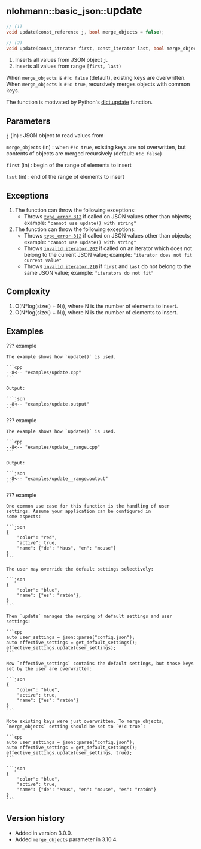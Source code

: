 # <small>nlohmann::basic_json::</small>update

```cpp
// (1)
void update(const_reference j, bool merge_objects = false);

// (2)
void update(const_iterator first, const_iterator last, bool merge_objects = false);
```

1. Inserts all values from JSON object `j`.
2. Inserts all values from range `[first, last)`

When `merge_objects` is `#!c false` (default), existing keys are overwritten. When `merge_objects` is `#!c true`,
recursively merges objects with common keys.

The function is motivated by Python's [dict.update](https://docs.python.org/3.6/library/stdtypes.html#dict.update)
function.

## Parameters

`j` (in)
:   JSON object to read values from

`merge_objects` (in)
:   when `#!c true`, existing keys are not overwritten, but contents of objects are merged recursively (default:
    `#!c false`)

`first` (in)
:   begin of the range of elements to insert

`last` (in)
:   end of the range of elements to insert

## Exceptions

1. The function can throw the following exceptions:
    - Throws [`type_error.312`](../../home/exceptions.md#jsonexceptiontype_error312) if called on JSON values other than
      objects; example: `"cannot use update() with string"`
2. The function can throw the following exceptions:
    - Throws [`type_error.312`](../../home/exceptions.md#jsonexceptiontype_error312) if called on JSON values other than
      objects; example: `"cannot use update() with string"`
    - Throws [`invalid_iterator.202`](../../home/exceptions.md#jsonexceptioninvalid_iterator202) if called on an
      iterator which does not belong to the current JSON value; example: `"iterator does not fit current value"`
    - Throws [`invalid_iterator.210`](../../home/exceptions.md#jsonexceptioninvalid_iterator210) if `first` and `last`
      do not belong to the same JSON value; example: `"iterators do not fit"`

## Complexity

1. O(N*log(size() + N)), where N is the number of elements to insert.
2. O(N*log(size() + N)), where N is the number of elements to insert.

## Examples

??? example

    The example shows how `update()` is used.
    
    ```cpp
    --8<-- "examples/update.cpp"
    ```
    
    Output:
    
    ```json
    --8<-- "examples/update.output"
    ```

??? example

    The example shows how `update()` is used.
    
    ```cpp
    --8<-- "examples/update__range.cpp"
    ```
    
    Output:
    
    ```json
    --8<-- "examples/update__range.output"
    ```

??? example

    One common use case for this function is the handling of user settings. Assume your application can be configured in
    some aspects:

    ```json
    {
        "color": "red",
        "active": true,
        "name": {"de": "Maus", "en": "mouse"}
    }
    ```

    The user may override the default settings selectively:

    ```json
    {
        "color": "blue",
        "name": {"es": "ratón"},
    }
    ```

    Then `update` manages the merging of default settings and user settings:
 
    ```cpp
    auto user_settings = json::parse("config.json");
    auto effective_settings = get_default_settings();
    effective_settings.update(user_settings);
    ```
    
    Now `effective_settings` contains the default settings, but those keys set by the user are overwritten:

    ```json
    {
        "color": "blue",
        "active": true,
        "name": {"es": "ratón"}
    }
    ```

    Note existing keys were just overwritten. To merge objects, `merge_objects` setting should be set to `#!c true`:
    
    ```cpp
    auto user_settings = json::parse("config.json");
    auto effective_settings = get_default_settings();
    effective_settings.update(user_settings, true);
    ```

    ```json
    {
        "color": "blue",
        "active": true,
        "name": {"de": "Maus", "en": "mouse", "es": "ratón"}
    }
    ```

## Version history

- Added in version 3.0.0.
- Added `merge_objects` parameter in 3.10.4.
